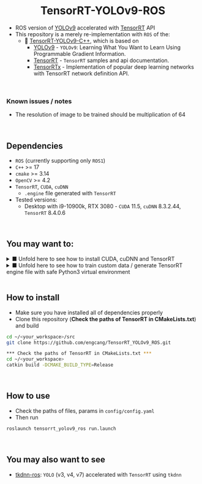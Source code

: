 
<h1 align="center"><span>TensorRT-YOLOv9-ROS</span></h1>

+ ROS version of [YOLOv9](https://github.com/WongKinYiu/yolov9) accelerated with [TensorRT](https://github.com/NVIDIA/TensorRT) API
+ This repository is a merely re-implementation with `ROS` of the:
  + 👏 [TensorRT-YOLOv9-C++](https://github.com/spacewalk01/TensorRT-YOLOv9), which is based on
    + [YOLOv9](https://github.com/WongKinYiu/yolov9) - `YOLOv9`: Learning What You Want to Learn Using Programmable Gradient Information.
    + [TensorRT](https://github.com/NVIDIA/TensorRT/tree/release/8.6/samples) - `TensorRT` samples and api documentation.
    + [TensorRTx](https://github.com/wang-xinyu/tensorrtx) - Implementation of popular deep learning networks with TensorRT network definition API.

<br>

### Known issues / notes
+ The resolution of image to be trained should be multiplication of 64

<br>

## Dependencies
+ `ROS` (currently supporting only `ROS1`)
+ `C++` >= 17
+ `cmake` >= 3.14
+ `OpenCV` >= 4.2
+ `TensorRT`, `CUDA`, `cuDNN`
  + `.engine` file generated with `TensorRT`
+ Tested versions:
  + Desktop with i9-10900k, RTX 3080 - `CUDA` 11.5, `cuDNN` 8.3.2.44, `TensorRT` 8.4.0.6

</details>
<br>

## You may want to:

<details><summary> ■ Unfold here to see how to install CUDA, cuDNN and TensorRT </summary>

### ● **Note that apt install with deb is preferred to run file and source file build for both of `CUDA` and `cuDNN`**
+ Download and install `CUDA` following instructions at here - https://developer.nvidia.com/cuda-downloads
+ Download and install `cuDNN` following instructions at here - https://developer.nvidia.com/cudnn-downloads
  + If you want, also refer to here - https://docs.nvidia.com/deeplearning/cudnn/installation/linux.html#
+ Set up environmental paths
```bash
gedit ~/.bashrc
*** Type and save below, CUDA_PATH should be like /usr/local/cuda-11.5, depending on your version ***
export PATH=CUDA_PATH/bin:$PATH 
export LD_LIBRARY_PATH=CUDA_PATH/lib64:$LD_LIBRARY_PATH

. ~/.bashrc

gedit ~/.profile
*** Type and save below, CUDA_PATH should be like /usr/local/cuda-11.5, depending on your version ***
export PATH=CUDA_PATH/bin:$PATH 
export LD_LIBRARY_PATH=CUDA_PATH/lib64:$LD_LIBRARY_PATH

. ~/.profile
```
+ Verify, if installed properly
```bash
# Verify
dpkg -l | grep cuda
dpkg -l | grep cudnn
nvcc --version
```

<br>

### ● **Note that apt install with deb is preferred to other methods for `TensorRT`**
+ Download `TensorRT` at here - https://developer.nvidia.com/tensorrt-download
+ Follow the instructions at here - https://docs.nvidia.com/deeplearning/tensorrt/install-guide/index.html#installing-debian
  + Installing full packages is recommended, which means:
  ```bash
  sudo apt install tensorrt
  sudo apt install python3-libnvinfer-dev
  sudo apt install onnx-graphsurgeon
  ```

<br>

</details>

<details><summary> ■ Unfold here to see how to train custom data / generate TensorRT engine file with safe Python3 virtual environment </summary>

<br>

### ● Common step for training / engine file
0. Make sure that you have installed all dependencies properly.
  + Particularly, you should install full packages of `TensorRT`: `tensorrt`, `python3-libnvinfer-dev`, `onnx-graphsurgeon`
1. Install and make `Python3` virtual env
```bash
python3 -m pip install virtualenv virtualenvwrapper
cd <PATH YOU WANT TO SAVE VIRTUAL ENVIRONMENT>
virtualenv -p python3 <NAME YOU WANT>

*** Now you can activate with
source <PATH YOU SAVED>/<NAME YOU WANT>/bin/activate

*** Deactivate with
deactivate
```
2. (While virtual env being activated), clone `YOLOv9` repo and install requirements
```bash
git clone https://github.com/WongKinYiu/yolov9
cd yolov9
pip install -r requirements.txt
```

<br>

### ● Converting .pt to .onnx, and then .engine
0. (While virtual env being activated)
1. Get trained `YOLOv9` weight file as `.pt` by training your own data or downloading the pre-trained model at here - https://github.com/WongKinYiu/yolov9/releases
2. Reparameterize the `.pt` file (saving computation, memory, and size by trimming unnecessary parts for inference but necessary only for training)
```bash
cd yolov9 # cloned at above step
wget https://raw.githubusercontent.com/engcang/TensorRT_YOLOv9_ROS/main/reparameterize.py

*** Change the number of classes in the reparameterize.py in line 8 (nc=80)
python reparameterize.py yolov9-c.pt yolov9-c-reparameterized.pt # input.pt output.put
```
3. Export `.pt` file as `.onnx`
```bash
python export.py --weights yolov9-c-reparameterized.pt --include onnx
```
4. Then `.onnx` to `.engine`
```bash
/usr/src/tensorrt/bin/trtexec --onnx=yolov9-c-reparameterized.onnx --saveEngine=yolov9-c.engine
#for faster, less accurate
/usr/src/tensorrt/bin/trtexec --onnx=yolov9-c-reparameterized.onnx --saveEngine=yolov9-c-fp16.engine --fp16
#not recommended - much faster, much less accurate
/usr/src/tensorrt/bin/trtexec --onnx=yolov9-c-reparameterized.onnx --saveEngine=yolov9-c-int8.engine --int8
```

<br>

### ● Training your own data
0. (While virtual env being activated) + `YOLOv9` is cloned already, requirements are installed already
1. Prepare data and labels in `YOLO format`.
  + You may want to use this - https://github.com/AlexeyAB/Yolo_mark
  + Or `roboflow` - https://docs.ultralytics.com/yolov5/tutorials/roboflow_datasets_integration/
2. Make proper `data.yaml` file by copying and editing `yolov9/data/coco.yaml` as follows:
```yaml
path: training  # dataset root dir (relative from train.py file)
train: train    # train images folder (relative to 'path')
val: val        # val images folder (relative to 'path')
test: test      # test images folder (relative to 'path')

# Classes
names:
  0: Transmission tower
  1: Insulator
```
3. Make proper `yolov9.yaml` file by copying and editing `yolov9/models/detect/yolov9.yaml or yolov9-c, yolov9-e, etc.`
```yaml
# parameters
nc: 2  # number of classes
depth_multiple: 1.0  # model depth multiple
width_multiple: 1.0  # layer channel multiple
#activation: nn.LeakyReLU(0.1)
#activation: nn.ReLU()

# anchors
anchors: 3

# YOLOv9 backbone
backbone:
  [
   [-1, 1, Silence, []],  
   
   # conv down
   [-1, 1, Conv, [64, 3, 2]],  # 1-P1/2
   
   ...
  ]
```
4. Edit learning parameters by editing `yolov9/data/hyps/hyp.scratch-high.yaml`
5. **Put all of files properly in the `yolov9` folder. If outside the `yolov9` folder, error occurs!**
```
yolov9
│  ...
├─ data # Reference folder
│  ├─ coco.yaml
│  └─ hyps
│     └─ hyp.scratch-high.yaml
├─ models # Reference folder
│  ...
│  ├─ detect
│  ...
│  │  ├─ yolov9-c.yaml
│  │  ├─ yolov9-e.yaml
│  │  └─ yolov9.yaml
├─ runs # Output saved folder
│  ...
├─ train.py # Using this file for GELAN
├─ train_dual.py # Using this file for YOLOv9
├─ training # Using this folder
│  ├─ yolov9-c.pt
│  ├─ data.yaml
│  ├─ yolov9.yaml
│  ├─ test
│  │  ├─ 02001.jpg
│  │  ├─ 02001.txt
│  │  └─ ...
│  ├─ train
│  │  ├─ 00001.jpg
│  │  ├─ 00001.txt
│  │  └─ ...
│  ├─ val
│  │  ├─ 04000.jpg
│  │  ├─ 04000.txt
│  │  └─ ...
└─ └─ ...
```
6. Train
```bash
cd yolov9

*** Using pretrained model (yolov9-c.pt here), fine-tuning:
python train_dual.py --batch-size 4 --epochs 100 --img 640 --device 0 --close-mosaic 15 \
--data training/data.yaml --weights training/yolov9-c.pt --cfg training/yolov9.yaml --hyp data/hyps/hyp.scratch-high.yaml

*** From the scratch:
python train_dual.py --batch-size 4 --epochs 100 --img 640 --device 0 --close-mosaic 15 \
--data training/data.yaml --weights '' --cfg training/yolov9.yaml --hyp data/hyps/hyp.scratch-high.yaml
```

<br>

### ● Trouble shooting for training
0. (While virtual env being activated)
1. `AttributeError: 'FreeTypeFont' object has no attribute 'getsize'`
  + This is because installed Pillow version is too recent.
  + Solve with `pip install Pillow==9.5.0`
2. Getting `Killed` and does not train
  + Lack of memory, reduce `batch-size` a lot
3. `AssertionError: Invalid CUDA '--device 0' requested, use '--device cpu' or pass valid CUDA device(s)`
  + This is because installed `torch` and `torchvision` are not `CUDA` versions.
  + Solve as:
  ```bash
  *** Check the version at https://download.pytorch.org/whl/torch_stable.html
  *** torch >= 1.7.0, torchvision>=0.8.1

  pip install torch==1.11.0+cu115 torchvision==0.12.0+cu115 -f https://download.pytorch.org/whl/torch_stable.html
  ```
4. `RuntimeError: CUDA out of memory. Tried to allocate 50.00 MiB (GPU 0; 9.76 GiB total capacity; 6.68 GiB already allocated; 45.00 MiB free; 6.82 GiB reserved in total by PyTorch) If reserved memory is >> allocated memory try setting max_split_size_mb to avoid fragmentation.  See documentation for Memory Management and PYTORCH_CUDA_ALLOC_CONF`
  + Lack of memory, reduce `batch-size` a lot

</details>

<br>

## How to install
+ Make sure you have installed all of dependencies properly
+ Clone this repository (**Check the paths of TensorRT in CMakeLists.txt**) and build

```bash
cd ~/<your_workspace>/src
git clone https://github.com/engcang/TensorRT_YOLOv9_ROS.git

*** Check the paths of TensorRT in CMakeLists.txt ***
cd ~/<your_workspace>
catkin build -DCMAKE_BUILD_TYPE=Release
```

<br>

## How to use
+ Check the paths of files, params in `config/config.yaml`
+ Then run

```bash
roslaunch tensorrt_yolov9_ros run.launch
```

<br>

## You may also want to see
+ [tkdnn-ros](https://github.com/engcang/tkdnn-ros): `YOLO` (v3, v4, v7) accelerated with `TensorRT` using `tkdnn`
